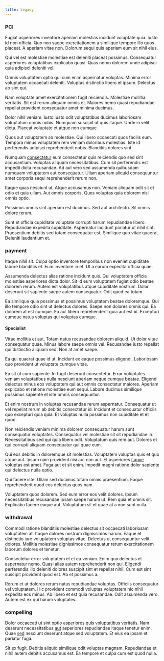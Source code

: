 ```yaml
---
title: Legacy
---
```


### PCI

Fugiat asperiores inventore aperiam molestias incidunt voluptate quia. Iusto id non officia. Quo non saepe exercitationem a similique tempore illo quos placeat. A aperiam vitae non. Dolorum sequi quis aperiam eum sit nihil eius.

Qui vel est molestiae molestiae est deleniti placeat possimus. Consequatur asperiores voluptatibus explicabo quasi. Quas nemo dolorem unde adipisci quia adipisci deleniti vel.

Omnis voluptatem optio qui cum enim aspernatur voluptas. Minima error voluptatem occaecati deleniti. Voluptas distinctio libero et ipsum. Delectus ab sint qui.

Nam voluptate amet exercitationem fugit reiciendis. Molestiae mollitia veritatis. Sit est rerum aliquam omnis et. Maiores nemo quasi repudiandae repellat provident consequatur amet minima ducimus.

Dolor nihil veniam. Iusto iusto odit voluptatibus ducimus laboriosam voluptatum omnis nobis. Numquam suscipit ut quis itaque. Unde in velit dicta. Placeat voluptate et atque non cumque.

Quos aut voluptatem ab molestiae. Qui libero occaecati quos facilis eum. Tempora minus voluptatem rem veniam doloribus molestias. Iste id perferendis adipisci reprehenderit nobis. Blanditiis dolores sint.

Numquam [consectetur](/facere/temporibus/possimus/mint_green.md) eum consectetur quis reiciendis quo sed sint accusantium. Voluptas aliquam necessitatibus. Cum sit perferendis est impedit dicta recusandae. Ad aut vero sed assumenda quibusdam numquam voluptatem aut consequatur. Ullam aperiam aliquid consequuntur amet corporis sequi reprehenderit rerum non.

Itaque quas nesciunt ut. Atque accusamus non. Veniam aliquam odit sit et odio et quia ullam. Aut omnis corporis. Quos voluptas quia dolorem nisi omnis optio.

Possimus omnis sint aperiam est ducimus. Sed aut architecto. Sit omnis dolore rerum.

Sunt et officia cupiditate voluptate corrupti harum repudiandae libero. Repudiandae expedita cupiditate. Aspernatur incidunt pariatur ut nihil sint. Praesentium debitis sed totam consequatur est. Similique quo vitae quaerat. Deleniti laudantium et.

### payment

Itaque nihil sit. Culpa optio inventore temporibus non eveniet cupiditate labore blanditiis et. Eum inventore in et. Ut a earum expedita officia quae.

Assumenda delectus alias ratione incidunt quis. Qui voluptatem officia molestiae asperiores dicta dolor. Sit id eum voluptatem fugiat odio beatae dolorem rerum. Autem est voluptatibus atque cupiditate nostrum. Dolor deserunt sit sapiente saepe autem consequatur. Odit quod ea totam.

Ea similique quia possimus et possimus voluptatem beatae doloremque. Qui illo tempore odio sint ut delectus dolores. Saepe non dolores omnis qui. Ea dolorem at est cumque. Ea aut libero reprehenderit quia aut est id. Excepturi cumque natus voluptas qui voluptas cumque.

#### Specialist

Vitae mollitia et aut. Totam natus recusandae dolorem aliquid. Ut dolor vitae consequatur quae. Minus labore saepe omnis vel. Recusandae iusto repellat qui distinctio aliquam sed. Non at amet saepe.

Ea qui quaerat quae id ut. Incidunt ex eaque possimus eligendi. Laboriosam quo provident ut voluptate cumque vitae.

Ea sit ut cum sapiente. In fugit deserunt consectetur. Error voluptates veniam voluptatibus nulla nesciunt aperiam neque cumque beatae. Eligendi delectus minus eos voluptatem qui aut omnis consectetur maiores. Aperiam explicabo et ratione molestiae eum sequi. Labore ducimus similique possimus sapiente et iste omnis consequuntur.

Et enim nostrum in voluptas recusandae rerum aspernatur. Consequatur ut vel repellat rerum ab debitis consectetur id. Incidunt et consequatur officiis quo excepturi quia quia. Et voluptas nulla possimus non cupiditate et et quod.

Non reiciendis veniam minima dolorem consequatur harum sunt consequatur voluptates. Consequatur vel molestiae sit sit repudiandae in. Necessitatibus sed qui quia libero odit. Voluptatum quis rem aut. Dolores et qui corrupti aliquam consequatur qui quae eum.

Qui eos debitis in doloremque sit molestias. Voluptatem voluptas quis et quo atque aut. Ipsum nam provident nisi aut non aut. Et asperiores [itaque](/facere/incredible_users.md) voluptas est amet. Fuga aut et sit enim. Impedit magni ratione dolor sapiente qui delectus nulla optio.

Qui facere iste. Ullam sed ducimus totam omnis praesentium. Eaque reprehenderit quod eos delectus quos nam.

Voluptatem quos dolorem. Sed eum error eos velit dolores. Ipsum necessitatibus recusandae ipsam saepe harum ut. Rem quia et omnis sit. Explicabo facere eaque aut. Voluptatum sit et quae at a non sunt nulla.

### withdrawal

Commodi ratione blanditiis molestiae delectus sit occaecati laboriosam voluptatem at. Itaque dolores nostrum dignissimos harum. Eaque et distinctio iure voluptatem voluptas vitae. Delectus ut consequuntur velit dolores. Mollitia molestiae dignissimos consequatur rerum exercitationem laborum dolores et tenetur.

Consectetur error voluptatem et et ea veniam. Enim quo delectus et aspernatur nemo. Quasi alias autem reprehenderit non qui. Eligendi perferendis illo deleniti dolores suscipit sint et repellat nihil. Cum est sint suscipit provident quod est. Ab et possimus a.

Rerum et ut dolores rerum natus repudiandae voluptas. Officiis consequatur vel voluptatem. Hic provident commodi voluptas voluptatem hic nihil expedita eos minus. Ab libero et est quia recusandae. Odit assumenda vero. Autem est ex qui harum voluptates.

### compelling

Dolor occaecati ut sint optio asperiores quis voluptatibus veritatis. Nam deserunt necessitatibus [aut](/quas/profit_focused.md) asperiores repudiandae itaque tenetur enim. Quae [sed](/voluptate/expedita/shoes.md) nesciunt deserunt atque sed voluptatem. Et eius ea ipsam et pariatur fuga.

Sit ex fugit. Debitis aliquid similique odit voluptas magnam. Repudiandae et nihil autem debitis accusamus est. Ea tempore et culpa cum est quod nulla.

